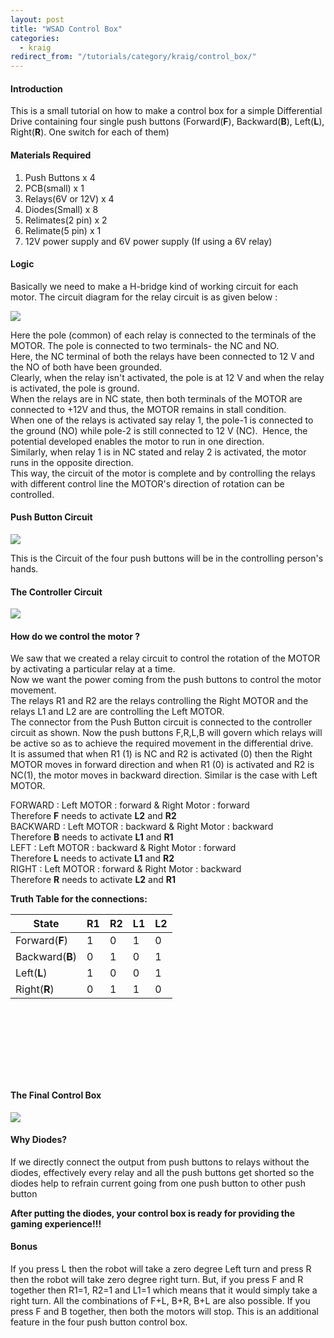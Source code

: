 ```yaml
---
layout: post
title: "WSAD Control Box"
categories:
  - kraig
redirect_from: "/tutorials/category/kraig/control_box/"
---
```


#### Introduction

This is a small tutorial on how to make a control box for a simple Differential Drive containing four single push buttons (Forward(**F**), Backward(**B**), Left(**L**), Right(**R**). One switch for each of them)

#### Materials Required

1. Push Buttons x 4
2. PCB(small) x 1
3. Relays(6V or 12V) x 4
4. Diodes(Small) x 8
5. Relimates(2 pin) x 2
6. Relimate(5 pin) x 1
7. 12V power supply and 6V power supply (If using a 6V relay)

#### Logic

Basically we need to make a H-bridge kind of working circuit for each motor. The circuit diagram for the relay circuit is as given below :

![][1]

  
Here the pole (common) of each relay is connected to the terminals of the MOTOR. The pole is connected to two terminals- the NC and NO.  
Here, the NC terminal of both the relays have been connected to 12 V and the NO of both have been grounded.  
Clearly, when the relay isn't activated, the pole is at 12 V and when the relay is activated, the pole is ground.  
When the relays are in NC state, then both terminals of the MOTOR are connected to +12V and thus, the MOTOR remains in stall condition.  
When one of the relays is activated say relay 1, the pole-1 is connected to the ground (NO) while pole-2 is still connected to 12 V (NC).  Hence, the potential developed enables the motor to run in one direction.  
Similarly, when relay 1 is in NC stated and relay 2 is activated, the motor runs in the opposite direction.  
This way, the circuit of the motor is complete and by controlling the relays with different control line the MOTOR's direction of rotation can be controlled.

#### Push Button Circuit

![][2]

This is the Circuit of the four push buttons will be in the controlling person's hands.

#### The Controller Circuit

![][3]

#### How do we control the motor ?

We saw that we created a relay circuit to control the rotation of the MOTOR by activating a particular relay at a time.  
Now we want the power coming from the push buttons to control the motor movement.  
The relays R1 and R2 are the relays controlling the Right MOTOR and the relays L1 and L2 are are controlling the Left MOTOR.  
The connector from the Push Button circuit is connected to the controller circuit as shown. Now the push buttons F,R,L,B will govern which relays will be active so as to achieve the required movement in the differential drive.  
It is assumed that when R1 (1) is NC and R2 is activated (0) then the Right MOTOR moves in forward direction and when R1 (0) is activated and R2 is NC(1), the motor moves in backward direction. Similar is the case with Left MOTOR.

  
FORWARD : Left MOTOR : forward & Right Motor : forward  
Therefore **F** needs to activate **L2** and **R2**  
BACKWARD : Left MOTOR : backward & Right Motor : backward  
Therefore **B** needs to activate **L1** and **R1**  
LEFT : Left MOTOR : backward & Right Motor : forward  
Therefore **L** needs to activate **L1** and **R2**  
RIGHT : Left MOTOR : forward & Right Motor : backward  
Therefore **R** needs to activate **L2** and **R1**

**Truth Table for the connections:**

| State           | R1 | R2 | L1 | L2 |
| --------------- | -- | -- | -- | -- |
| Forward(**F**)  | 1  | 0  | 1  | 0  |
| Backward(**B**) | 0  | 1  | 0  | 1  |
| Left(**L**)     | 1  | 0  | 0  | 1  |
| Right(**R**)    | 0  | 1  | 1  | 0  |

 

 

 

 

#### The Final Control Box

![][4]

#### Why Diodes?

If we directly connect the output from push buttons to relays without the diodes, effectively every relay and all the push buttons get shorted so the diodes help to refrain current going from one push button to other push button

**After putting the diodes, your control box is ready for providing the gaming experience!!!**

#### Bonus

If you press L then the robot will take a zero degree Left turn and press R then the robot will take zero degree right turn. But, if you press F and R together then R1=1, R2=1 and L1=1 which means that it would simply take a right turn. All the combinations of F+L, B+R, B+L are also possible. If you press F and B together, then both the motors will stop. This is an additional feature in the four push button control box.

[1]: https://lh4.googleusercontent.com/CTdsfR-5S0r6Q8LBEZQcZjR0NyqlQ3XbRhmh0yvmHuMXvU0ADqX-TTcNZwRRHU4LGw6a4rPiuZ9-hREdvuskFSQFgmA4ftwtuR2oTDV2SA6hyCcaU40xMVBG
[2]: https://lh5.googleusercontent.com/J55Q16ICqJWaP8ZxbGBY82dYo97qtcVby8skJ5MR4ACATTNjV9lYZZUL4WCpIyh31T7Pr1Yqkfb7zgyByMafaEc9hj4GQqqi2R_v8gj6aB_1flIUKZ6z_imJ
[3]: https://lh5.googleusercontent.com/qhX9r0uZqh0ChEjUFpFs47egiAzmpuihZyLjeOOUmbtTPQasokChJQ5igwoZsdjkucyOETQFSc3HL1Ag4IJsxzPemOsyHmOekrmlXrPUo_OasLY49hF1NSuo
[4]: https://lh5.googleusercontent.com/Z1_64cF547aAiVLfqnzLzOU3ZscEzTLE8wW4CUwD38NIqe-lIAOoP3g7Pe7pb6WsccMGRt35cuKiZ3y4RGCp0h7CtH5eTjTGtbZSmtjBG3OtJoPyKNlDD3bt
